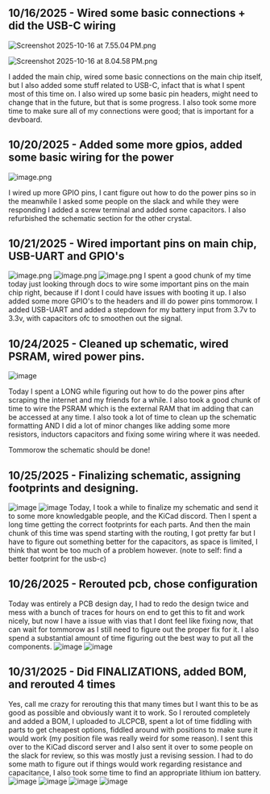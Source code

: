 <!--
  ===================    !!READ THIS NOTICE!!   ====================
  DO NOT edit this file manually. Your changes WILL BE OVERWRITTEN!
  This journal is auto generated and updated by Hack Club Blueprint.
  To edit this file, please edit your journal entries on Blueprint.
  ==================================================================
-->

## 10/16/2025 - Wired some basic connections + did the USB-C wiring  

![Screenshot 2025-10-16 at 7.55.04 PM.png](https://blueprint.hackclub.com/user-attachments/blobs/proxy/eyJfcmFpbHMiOnsiZGF0YSI6MjU2NywicHVyIjoiYmxvYl9pZCJ9fQ==--2b3719bdfaca72d922440885e738d19557547de8/Screenshot%202025-10-16%20at%207.55.04%E2%80%AFPM.png)

![Screenshot 2025-10-16 at 8.04.58 PM.png](https://blueprint.hackclub.com/user-attachments/blobs/proxy/eyJfcmFpbHMiOnsiZGF0YSI6MjU2OCwicHVyIjoiYmxvYl9pZCJ9fQ==--a6dbe850da535041a0b373fac81d0f91348f0281/Screenshot%202025-10-16%20at%208.04.58%E2%80%AFPM.png)

I added the main chip, wired some basic connections on the main chip itself, but I also added some stuff related to USB-C, infact that is what I spent most of this time on. I also wired up some basic pin headers, might need to change that in the future, but that is some progress. I also took some more time to make sure all of my connections were good; that is important for a devboard.  

## 10/20/2025 - Added some more gpios, added some basic wiring for the power  

![image.png](https://blueprint.hackclub.com/user-attachments/blobs/proxy/eyJfcmFpbHMiOnsiZGF0YSI6MzkxNiwicHVyIjoiYmxvYl9pZCJ9fQ==--40899f77e1dd0092bc93c6665d99b5659285cc80/image.png)

I wired up more GPIO pins, I cant figure out how to do the power pins so in the meanwhile I asked some people on the slack and while they were responding I added a screw terminal and added some capacitors. I also refurbished the schematic section for the other crystal.  

## 10/21/2025 - Wired important pins on main chip, USB-UART and GPIO's  

![image.png](https://blueprint.hackclub.com/user-attachments/blobs/proxy/eyJfcmFpbHMiOnsiZGF0YSI6NDMzNywicHVyIjoiYmxvYl9pZCJ9fQ==--9c8e1c72d0d26a1cf969aa12cd524b853a92794d/image.png)
![image.png](https://blueprint.hackclub.com/user-attachments/blobs/proxy/eyJfcmFpbHMiOnsiZGF0YSI6NDMzOCwicHVyIjoiYmxvYl9pZCJ9fQ==--d0acbcaaa2f5cbb2eb109eaf96fe0bca97dfc014/image.png)
![image.png](https://blueprint.hackclub.com/user-attachments/blobs/proxy/eyJfcmFpbHMiOnsiZGF0YSI6NDMzOSwicHVyIjoiYmxvYl9pZCJ9fQ==--9d6299d3917377ecc3e1e88aaed9d6d1aa28ab03/image.png)
I spent a good chunk of my time today just looking through docs to wire some important pins on the main chip right, because if I dont I could have issues with booting it up. I also added some more GPIO's to the headers and ill do power pins tommorow. I added USB-UART and added a stepdown for my battery input from 3.7v to 3.3v, with capacitors ofc to smoothen out the signal.  

## 10/24/2025 - Cleaned up schematic, wired PSRAM, wired power pins.  

![image](https://blueprint.hackclub.com/user-attachments/blobs/proxy/eyJfcmFpbHMiOnsiZGF0YSI6NTM3MCwicHVyIjoiYmxvYl9pZCJ9fQ==--4e9ca8296bb088b4745f79cf6fa21dc1b041fcb0/image.png)

Today I spent a LONG while figuring out how to do the power pins after scraping the internet and my friends for a while. I also took a good chunk of time to wire the PSRAM which is the external RAM that im adding that can be accessed at any time. I also took a lot of time to clean up the schematic formatting AND I did a lot of minor changes like adding some more resistors, inductors capacitors and fixing some wiring where it was needed.

Tommorow the schematic should be done!  

## 10/25/2025 - Finalizing schematic, assigning footprints and designing.  

![image](https://blueprint.hackclub.com/user-attachments/blobs/proxy/eyJfcmFpbHMiOnsiZGF0YSI6NTYzMSwicHVyIjoiYmxvYl9pZCJ9fQ==--172aa98c58358ff1e2c807b06dd66aed7c68dcb0/image.png)
![image](https://blueprint.hackclub.com/user-attachments/blobs/proxy/eyJfcmFpbHMiOnsiZGF0YSI6NTYzMiwicHVyIjoiYmxvYl9pZCJ9fQ==--cb3c840864ccf992ce20b9c54fa493a7261dd151/image.png)
Today, I took a while to finalize my schematic and send it to some more knowledgable people, and the KiCad discord. Then I spent a long time getting the correct footprints for each parts. And then the main chunk of this time was spend starting with the routing, I got pretty far but I have to figure out something better for the capacitors, as space is limited, I think that wont be too much of a problem however. (note to self: find a better footprint for the usb-c)  

## 10/26/2025 - Rerouted pcb, chose configuration  

Today was entirely a PCB design day, I had to redo the design twice and mess with a bunch of traces for hours on end to get this to fit and work nicely, but now I have a issue with vias that I dont feel like fixing now, that can wait for tommorow as I still need to figure out the proper fix for it. I also spend a substantial amount of time figuring out the best way to put all the components.
![image](https://blueprint.hackclub.com/user-attachments/blobs/proxy/eyJfcmFpbHMiOnsiZGF0YSI6NTg0NCwicHVyIjoiYmxvYl9pZCJ9fQ==--94a51dee9174802819b2179428d3e8189abcdb1e/image.png)
![image](https://blueprint.hackclub.com/user-attachments/blobs/proxy/eyJfcmFpbHMiOnsiZGF0YSI6NTg0NSwicHVyIjoiYmxvYl9pZCJ9fQ==--a5ebf2b77530d875c3835963469fdfd2409ea416/image.png)
  

## 10/31/2025 - Did FINALIZATIONS, added BOM, and rerouted 4 times  

Yes, call me crazy for rerouting this that many times but I want this to be as good as possible and obviously want it to work. So I rerouted completely and added a BOM, I uploaded to JLCPCB, spent a lot of time fiddling with parts to get cheapest options, fiddled around with positions to make sure it would work (my position file was really weird for some reason). I sent this over to the KiCad discord server and I also sent it over to some people on the slack for review, so this was mostly just a revising session. I had to do some math to figure out if things would work regarding resistance and capacitance, I also took some time to find an appropriate lithium ion battery.
![image](https://blueprint.hackclub.com/user-attachments/blobs/proxy/eyJfcmFpbHMiOnsiZGF0YSI6NzIwMywicHVyIjoiYmxvYl9pZCJ9fQ==--ea3aaea35e80a829fbfbe2e0e3a68c18220c1d5e/image.png)
![image](https://blueprint.hackclub.com/user-attachments/blobs/proxy/eyJfcmFpbHMiOnsiZGF0YSI6NzIwNCwicHVyIjoiYmxvYl9pZCJ9fQ==--1e1da2f0d95330cc1462e4ca818e60665a17f726/image.png)
![image](https://blueprint.hackclub.com/user-attachments/blobs/proxy/eyJfcmFpbHMiOnsiZGF0YSI6NzIwNSwicHVyIjoiYmxvYl9pZCJ9fQ==--83c3b8bfae9803fb8381da3c3ed3a0ad25f91be4/image.png)
![image](https://blueprint.hackclub.com/user-attachments/blobs/proxy/eyJfcmFpbHMiOnsiZGF0YSI6NzIwNiwicHVyIjoiYmxvYl9pZCJ9fQ==--9fe0a5722401ed90207f856fa5fa12c56be45aee/image.png)

  

